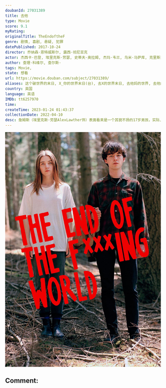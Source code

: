 ```yaml
---
doubanId: 27031389
title: 去他
type: Movie
score: 9.1
myRating: 
originalTitle: TheEndoftheF
genre: 剧情, 喜剧, 悬疑, 犯罪
datePublished: 2017-10-24
director: 乔纳森·恩特威斯尔, 露西·彻尼亚克
actor: 杰西卡·巴登, 埃里克斯·劳瑟, 史蒂夫·奥拉姆, 杰玛·韦兰, 乌米·马萨库, 克里斯汀·博顿利, 纳温·乔杜里, 杰克·维尔, 乔纳森·阿里斯, 巴里·沃德, 凯莉·哈里森, 霍莉·比奇, 波丽·坎普, 亚历克斯·索耶, 伊莲恩·戴维斯, 凯利斯顿·韦勒英, 艾玛·阿普尔顿, 杰夫·贝尔, 玛格丽特·安·贝恩, 亚当·布朗, 亚历克斯·贝克特, 朱丽叶·考恩, 马特·金, 海韦尔·摩根, 利昂·阿诺, 加里·萨默斯, 莉莉·卡瓦纳, 西蒙·勒纳根, 泰勒斯·麦肯齐, 路易斯·温特, 厄尔·凯夫, 费莉西蒂·蒙塔古
author: 查理·科维尔, 查尔斯·
tags: Movie, 
state: 想看
url: https://movie.douban.com/subject/27031389/
aliases: 这个破世界的末日, X_你的世界末日(台), 去X的世界末日, 去他妈的世界, 去他的世界, 末了个日, The_End_of_The_Fucking_World
country: 英国
language: 英语
IMDb: tt6257970
time: 
createTime: 2023-01-24 01:43:37
collectionDate: 2022-04-10
desc: 詹姆斯（埃里克斯·劳瑟AlexLawther饰）表面看来是一个其貌不扬的17岁男孩，实际上，年纪轻轻的他自诩为变态，并且以此为荣，他不仅毫无恐惧的伤害自己的身体，还以残杀小动物为乐。在学校里，詹...
---
```


![image](assets/p2507719850.jpg)

Comment: 
---

